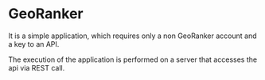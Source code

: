 # GeoRanker
It is a simple application, which requires only a non GeoRanker account and a key to an API.

The execution of the application is performed on a server that accesses the api via REST call.
